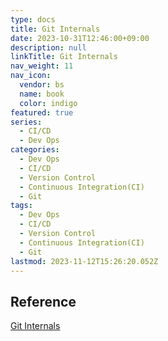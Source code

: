 ```yaml
---
type: docs
title: Git Internals
date: 2023-10-31T12:46:00+09:00
description: null
linkTitle: Git Internals
nav_weight: 11
nav_icon:
  vendor: bs
  name: book
  color: indigo
featured: true
series:
  - CI/CD
  - Dev Ops
categories:
  - Dev Ops
  - CI/CD
  - Version Control
  - Continuous Integration(CI)
  - Git
tags:
  - Dev Ops
  - CI/CD
  - Version Control
  - Continuous Integration(CI)
  - Git
lastmod: 2023-11-12T15:26:20.052Z
---
```


## Reference

[Git Internals](https://git-scm.com/book/ko/v2/Git%EC%9D%98-%EB%82%B4%EB%B6%80-Plumbing-%EB%AA%85%EB%A0%B9%EA%B3%BC-Porcelain-%EB%AA%85%EB%A0%B9)

